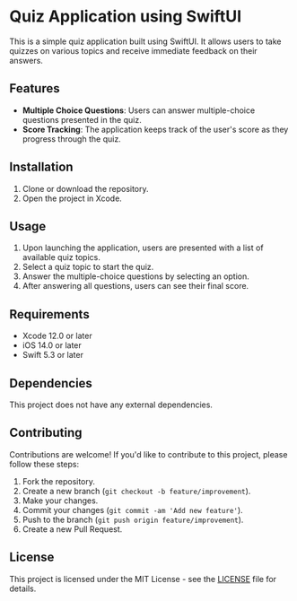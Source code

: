 # Quiz Application using  SwiftUI 

This is a simple quiz application built using SwiftUI. It allows users to take quizzes on various topics and receive immediate feedback on their answers.

## Features

- **Multiple Choice Questions**: Users can answer multiple-choice questions presented in the quiz.
- **Score Tracking**: The application keeps track of the user's score as they progress through the quiz.


## Installation

1. Clone or download the repository.
2. Open the project in Xcode.


## Usage

1. Upon launching the application, users are presented with a list of available quiz topics.
2. Select a quiz topic to start the quiz.
3. Answer the multiple-choice questions by selecting an option.
4. After answering all questions, users can see their final score.

## Requirements

- Xcode 12.0 or later
- iOS 14.0 or later
- Swift 5.3 or later

## Dependencies

This project does not have any external dependencies.

## Contributing

Contributions are welcome! If you'd like to contribute to this project, please follow these steps:

1. Fork the repository.
2. Create a new branch (`git checkout -b feature/improvement`).
3. Make your changes.
4. Commit your changes (`git commit -am 'Add new feature'`).
5. Push to the branch (`git push origin feature/improvement`).
6. Create a new Pull Request.

## License

This project is licensed under the MIT License - see the [LICENSE](LICENSE) file for details.


